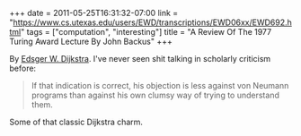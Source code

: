 +++
date = 2011-05-25T16:31:32-07:00
link = "https://www.cs.utexas.edu/users/EWD/transcriptions/EWD06xx/EWD692.html"
tags = ["computation", "interesting"]
title = "A Review Of The 1977 Turing Award Lecture By John Backus"
+++

By [Edsger W. Dijkstra](https://en.wikipedia.org/wiki/Edsger_W._Dijkstra). I've never seen shit talking in scholarly criticism before:

>If that indication is correct, his objection is less against von Neumann programs than against his own clumsy way of trying to understand them.

Some of that classic Dijkstra charm.
